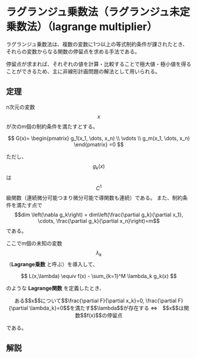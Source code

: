 # ラグランジュ乗数法（ラグランジュ未定乗数法）（lagrange multiplier）

ラグランジュ乗数法は、複数の変数に1つ以上の等式制約条件が課されたとき、それらの変数からなる関数の停留点を求める手法である。

停留点が求まれば、それぞれの値を計算・比較することで極大値・極小値を得ることができるため、主に非線形計画問題の解法として用いられる。

## 定理

n次元の変数$$x$$が次のm個の制約条件を満たすとする。

$$
G(x)=
\begin{pmatrix}
  g_1(x_1, \dots, x_n) \\
  \vdots \\
  g_m(x_1, \dots, x_n)
\end{pmatrix}
=0
$$

ただし、$$g_k(x)$$は$$C^1$$級関数（連続微分可能つまり微分可能で導関数も連続）である。
また、制約条件を満たす点で$$dim \left(\nabla g_k\right) = dim\left(\frac{\partial g_k}{\partial x_1}, \cdots, \frac{\partial g_k}{\partial x_n}\right)=m$$である。

ここでm個の未知の変数$$\lambda_k$$（**Lagrange乗数** と呼ぶ）を導入して、

$$
L(x,\lambda) \equiv f(x) - \sum_{k=1}^M \lambda_k g_k(x)
$$

のような **Lagrange関数** を定義したとき、

<center>
ある$$x$$について$$\frac{\partial F}{\partial x_k}=0, \frac{\partial F}{\partial \lambda_k}=0$$を満たす$$\lambda$$が存在する
⇔　$$x$$は関数$$f(x)$$の停留点
</center>

である。

## 解説


